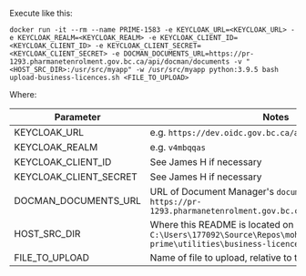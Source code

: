 Execute like this:

`docker run -it --rm --name PRIME-1583 -e KEYCLOAK_URL=<KEYCLOAK_URL> -e KEYCLOAK_REALM=<KEYCLOAK_REALM> -e KEYCLOAK_CLIENT_ID=<KEYCLOAK_CLIENT_ID> -e KEYCLOAK_CLIENT_SECRET=<KEYCLOAK_CLIENT_SECRET> -e DOCMAN_DOCUMENTS_URL=https://pr-1293.pharmanetenrolment.gov.bc.ca/api/docman/documents -v "<HOST_SRC_DIR>:/usr/src/myapp" -w /usr/src/myapp python:3.9.5 bash upload-business-licences.sh <FILE_TO_UPLOAD>`

Where:

| Parameter              | Notes          
| ---------------------- | ------------- 
| KEYCLOAK_URL           | e.g. `https://dev.oidc.gov.bc.ca/auth` 
| KEYCLOAK_REALM         | e.g. `v4mbqqas`      
| KEYCLOAK_CLIENT_ID     | See James H if necessary     
| KEYCLOAK_CLIENT_SECRET | See James H if necessary
| DOCMAN_DOCUMENTS_URL   | URL of Document Manager's `documents` end-point, e.g. `https://pr-1293.pharmanetenrolment.gov.bc.ca/api/docman/documents` 
| HOST_SRC_DIR           | Where this README is located on host machine, e.g. `C:\Users\177092\Source\Repos\moh-prime\utilities\business-licence-upload` 
| FILE_TO_UPLOAD         | Name of file to upload, relative to this directory 
